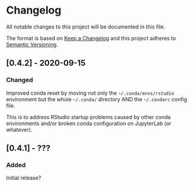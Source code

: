 # Changelog
All notable changes to this project will be documented in this file.

The format is based on [Keep a Changelog](http://keepachangelog.com/en/1.0.0/)
and this project adheres to [Semantic Versioning](http://semver.org/spec/v2.0.0.html).


## [0.4.2] - 2020-09-15
### Changed
Improved conda reset by moving not only the `~/.conda/envs/rstudio` environment
but the whole `~/.conda/` directory AND the `~/.condarc` config file.

This is to address RStudio startup problems caused by other conda environments
and/or broken conda configuration on JupyterLab (or whatever).


## [0.4.1] - ???
### Added
Initial release?
